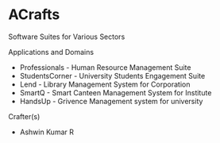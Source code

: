 # ACrafts 
Software Suites for Various Sectors

Applications and Domains 
- Professionals - Human Resource Management Suite 
- StudentsCorner - University Students Engagement Suite
- Lend - Library Management System for Corporation 
- SmartQ - Smart Canteen Management System for Institute
- HandsUp - Grivence Management system for university 

Crafter(s) 
- Ashwin Kumar R 



